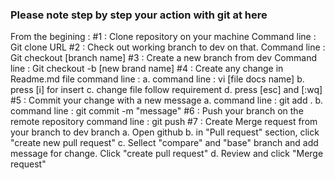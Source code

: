 ### Please note step by step your action with git at here
From the begining :
#1 : Clone repository on your machine
     Command line : Git clone URL
#2 : Check out working branch to dev on that.
     Command line : Git checkout [branch name]
#3 : Create a new branch from dev 
     Command line : Git checkout -b [new brand name]
#4 : Create any change in Readme.md file 
     command line :
     a. command line : vi [file docs name]
     b. press [i] for insert
     c. change file follow requirement
     d. press [esc] and [:wq]
#5 : Commit your change with a new message
     a. command line : git add .
     b. command line : git commit -m "message"
#6 : Push your branch on the remote repository
     command line : git push
#7 : Create Merge request from your branch to dev branch
     a. Open github
     b. in "Pull request" section, click "create new pull request"
     c. Sellect "compare" and "base" branch and add message for change. Click "create pull request"
     d. Review and click "Merge request"
